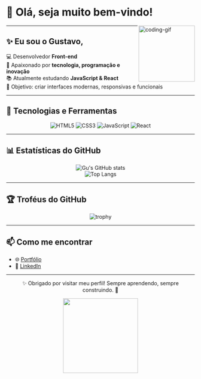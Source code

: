 # 👋 Olá, seja muito bem-vindo!  

<img align="right" alt="coding-gif" height="150" src="https://media.giphy.com/media/qgQUggAC3Pfv687qPC/giphy.gif" />

---

## ✨ Eu sou o Gustavo, 
💻 Desenvolvedor **Front-end**  
🚀 Apaixonado por **tecnologia, programação e inovação**  
📚 Atualmente estudando **JavaScript & React**  
🎯 Objetivo: criar interfaces modernas, responsivas e funcionais  

---

## 🚀 Tecnologias e Ferramentas  

<div align="center">

![HTML5](https://img.shields.io/badge/-HTML5-E34F26?logo=html5&logoColor=fff&style=for-the-badge)
![CSS3](https://img.shields.io/badge/-CSS3-1572B6?logo=css3&logoColor=fff&style=for-the-badge)
![JavaScript](https://img.shields.io/badge/-JavaScript-F7DF1E?logo=javascript&logoColor=000&style=for-the-badge)
![React](https://img.shields.io/badge/-React-61DAFB?logo=react&logoColor=000&style=for-the-badge)

</div>

---

## 📊 Estatísticas do GitHub  

<div align="center">

![Gu's GitHub stats](https://github-readme-stats.vercel.app/api?username=Gu-Fernandes&show_icons=true&theme=dracula&hide_border=true&border_radius=12)  
![Top Langs](https://github-readme-stats.vercel.app/api/top-langs/?username=Gu-Fernandes&layout=compact&theme=dracula&hide_border=true&border_radius=12)

</div>

---

## 🏆 Troféus do GitHub  

<div align="center">

![trophy](https://github-profile-trophy.vercel.app/?username=Gu-Fernandes&theme=dracula&margin-w=10&margin-h=10&no-bg=true&no-frame=true)

</div>

---

## 📫 Como me encontrar  

- 🌐 [Portfólio](https://SEU-SITE.com)  
- 💼 [LinkedIn](https://linkedin.com/in/SEU-LINK)  

---

<div align="center">

✨ Obrigado por visitar meu perfil! Sempre aprendendo, sempre construindo. 🚀  

<img src="https://media.giphy.com/media/l0MYB8Ory7Hqefo9a/giphy.gif" width="200">

</div>
